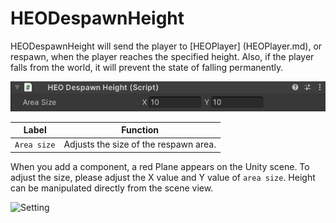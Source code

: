 # HEODespawnHeight
HEODespawnHeight will send the player to [HEOPlayer] (HEOPlayer.md), or respawn, when the player reaches the specified height.
Also, if the player falls from the world, it will prevent the state of falling permanently.

![HEODespawnHeight](img/HEODespawnHeight.png)

| Label | Function |
| ---- | ---- |
| `Area size` | Adjusts the size of the respawn area. |

When you add a component, a red Plane appears on the Unity scene. To adjust the size, please adjust the X value and Y value of `area size`. Height can be manipulated directly from the scene view.

![Setting](img/HEODespawnHeightSetting.png)